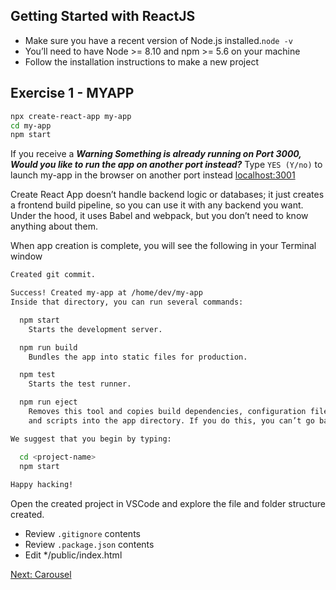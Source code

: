 ## Getting Started with ReactJS
* Make sure you have a recent version of Node.js installed.```node -v```
* You’ll need to have Node >= 8.10 and npm >= 5.6 on your machine
* Follow the installation instructions to make a new project

## Exercise 1 - MYAPP

```sh
npx create-react-app my-app
cd my-app
npm start
```
If you receive a ***Warning Something is already running on Port 3000, Would you like to run the app on another port instead?***
Type ```YES (Y/no)``` to launch my-app in the browser on another port instead [localhost:3001](http://localhost:3001/)

Create React App doesn’t handle backend logic or databases; it just creates a frontend build pipeline, so you can use it with any backend you want. Under the hood, it uses Babel and webpack, but you don’t need to know anything about them.

When app creation is complete, you will see the following in your Terminal window
```sh
Created git commit.

Success! Created my-app at /home/dev/my-app
Inside that directory, you can run several commands:

  npm start
    Starts the development server.

  npm run build
    Bundles the app into static files for production.

  npm test
    Starts the test runner.

  npm run eject
    Removes this tool and copies build dependencies, configuration files
    and scripts into the app directory. If you do this, you can’t go back!

We suggest that you begin by typing:

  cd <project-name>
  npm start
  
Happy hacking!  
```

Open the created project in VSCode and explore the file and folder structure created.
* Review ```.gitignore``` contents
* Review ```.package.json``` contents
* Edit */public/index.html

[Next: Carousel](02-Carousel.md)
